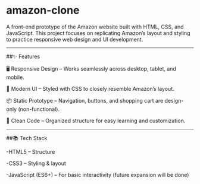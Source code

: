 # amazon-clone
A front-end prototype of the Amazon website built with HTML, CSS, and JavaScript.
This project focuses on replicating Amazon’s layout and styling to practice responsive web design and UI development.

---

##✨ Features

🖥️ Responsive Design – Works seamlessly across desktop, tablet, and mobile.

🎨 Modern UI – Styled with CSS to closely resemble Amazon’s layout.

📦 Static Prototype – Navigation, buttons, and shopping cart are design-only (non-functional).

🧩 Clean Code – Organized structure for easy learning and customization.

---

##📚 Tech Stack

-HTML5 – Structure

-CSS3 – Styling & layout

-JavaScript (ES6+) – For basic interactivity (future expansion will be done)
